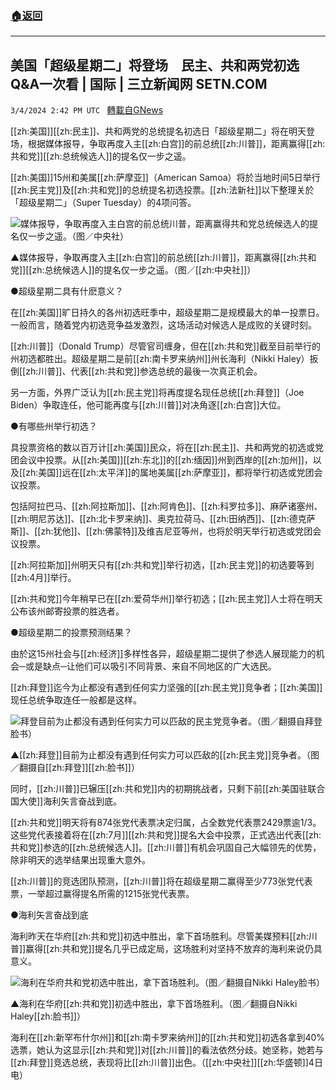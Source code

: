 ###  [:house:返回](README.md)
---


## 美国「超级星期二」将登场　民主、共和两党初选Q&A一次看 | 国际 | 三立新闻网  SETN.COM
`3/4/2024 2:42 PM UTC ` [轉載自GNews](https://gnews.org/articles/2364052)

[[zh:美国]][[zh:民主]]、共和两党的总统提名初选日「超级星期二」将在明天登场，根据媒体报导，争取再度入主[[zh:白宫]]的前总统[[zh:川普]]，距离赢得[[zh:共和党]][[zh:总统候选人]]的提名仅一步之遥。

[[zh:美国]]15州和美属[[zh:萨摩亚]]（American Samoa）将於当地时间5日举行[[zh:民主党]]及[[zh:共和党]]的总统提名初选投票。[[zh:法新社]]以下整理关於「超级星期二」（Super Tuesday）的4项问答。

![媒体报导，争取再度入主白宫的前总统川普，距离赢得共和党总统候选人的提名仅一步之遥。（图／中央社）](https://attach.setn.com/newsimages/2018/11/11/1634932-PH.jpg "媒体报导，争取再度入主白宫的前总统川普，距离赢得共和党总统候选人的提名仅一步之遥。（图／中央社）")

▲媒体报导，争取再度入主[[zh:白宫]]的前总统[[zh:川普]]，距离赢得[[zh:共和党]][[zh:总统候选人]]的提名仅一步之遥。（图／[[zh:中央社]]）

●超级星期二具有什麽意义？

在[[zh:美国]]旷日持久的各州初选旺季中，超级星期二是规模最大的单一投票日。一般而言，随着党内初选竞争益发激烈，这场活动对候选人是成败的关键时刻。

[[zh:川普]]（Donald Trump）尽管官司缠身，但在[[zh:共和党]]截至目前举行的州初选都胜出。超级星期二是前[[zh:南卡罗来纳州]]州长海利（Nikki Haley）扳倒[[zh:川普]]、代表[[zh:共和党]]参选总统的最後一次真正机会。

另一方面，外界广泛认为[[zh:民主党]]将再度提名现任总统[[zh:拜登]]（Joe Biden）争取连任，他可能再度与[[zh:川普]]对决角逐[[zh:白宫]]大位。

●有哪些州举行初选？

具投票资格的数以百万计[[zh:美国]]民众，将在[[zh:民主]]、共和两党的初选或党团会议中投票。从[[zh:美国]][[zh:东北]]的[[zh:缅因]]州到西岸的[[zh:加州]]，以及[[zh:美国]]远在[[zh:太平洋]]的属地美属[[zh:萨摩亚]]，都将举行初选或党团会议投票。

包括阿拉巴马、[[zh:阿拉斯加]]、[[zh:阿肯色]]、[[zh:科罗拉多]]、麻萨诸塞州、[[zh:明尼苏达]]、[[zh:北卡罗来纳]]、奥克拉荷马、[[zh:田纳西]]、[[zh:德克萨斯]]、[[zh:犹他]]、[[zh:佛蒙特]]及维吉尼亚等州，也将於明天举行初选或党团会议投票。

[[zh:阿拉斯加]]州明天只有[[zh:共和党]]举行初选，[[zh:民主党]]的初选要等到[[zh:4月]]举行。

[[zh:共和党]]今年稍早已在[[zh:爱荷华州]]举行初选；[[zh:民主党]]人士将在明天公布该州邮寄投票的胜选者。

●超级星期二的投票预测结果？

由於这15州社会与[[zh:经济]]多样性各异，超级星期二提供了参选人展现能力的机会─或是缺点─让他们可以吸引不同背景、来自不同地区的广大选民。

[[zh:拜登]]迄今为止都没有遇到任何实力坚强的[[zh:民主党]]竞争者；[[zh:美国]]现任总统争取连任一般都是这样。

![拜登目前为止都没有遇到任何实力可以匹敌的民主党竞争者。（图／翻摄自拜登脸书）](https://attach.setn.com/newsimages/2020/11/09/2870654-PH.jpg "拜登目前为止都没有遇到任何实力可以匹敌的民主党竞争者。（图／翻摄自拜登脸书）")

▲[[zh:拜登]]目前为止都没有遇到任何实力可以匹敌的[[zh:民主党]]竞争者。（图／翻摄自[[zh:拜登]][[zh:脸书]]）

同时，[[zh:川普]]已辗压[[zh:共和党]]内的初期挑战者，只剩下前[[zh:美国驻联合国大使]]海利矢言奋战到底。

[[zh:共和党]]明天将有874张党代表票决定归属，占全数党代表票2429票逾1/3。这些党代表接着将在[[zh:7月]][[zh:共和党]]提名大会中投票，正式选出代表[[zh:共和党]]参选的[[zh:总统候选人]]。[[zh:川普]]有机会巩固自己大幅领先的优势，除非明天的选举结果出现重大意外。

[[zh:川普]]的竞选团队预测，[[zh:川普]]将在超级星期二赢得至少773张党代表票，一举超过赢得提名所需的1215张党代表票。

●海利矢言奋战到底

海利昨天在华府[[zh:共和党]]初选中胜出，拿下首场胜利。尽管美媒预料[[zh:川普]]赢得[[zh:共和党]]提名几乎已成定局，这场胜利对坚持不放弃的海利来说仍具意义。

![海利在华府共和党初选中胜出，拿下首场胜利。（图／翻摄自Nikki Haley脸书）](https://attach.setn.com/newsimages/2021/06/20/3199626-PH.jpg "海利在华府共和党初选中胜出，拿下首场胜利。（图／翻摄自Nikki Haley脸书）")

▲海利在华府[[zh:共和党]]初选中胜出，拿下首场胜利。（图／翻摄自Nikki Haley[[zh:脸书]]）

海利在[[zh:新罕布什尔州]]和[[zh:南卡罗来纳州]]的[[zh:共和党]]初选各拿到40%选票，她认为这显示[[zh:共和党]]对[[zh:川普]]的看法依然分歧。她坚称，她若与[[zh:拜登]]竞选总统，表现将比[[zh:川普]]出色。（[[zh:中央社]][[zh:华盛顿]]4日电）
